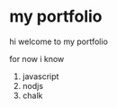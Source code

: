  # my portfolio
 

 hi welcome to my portfolio

 for now i know 
 1. javascript
 1. nodjs
 2. chalk
